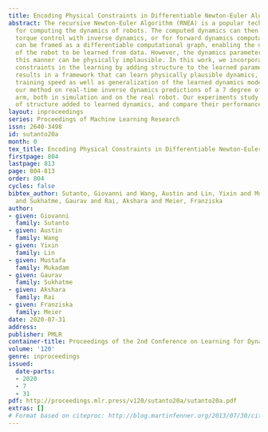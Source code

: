 ```yaml
---
title: Encoding Physical Constraints in Differentiable Newton-Euler Algorithm
abstract: The recursive Newton-Euler Algorithm (RNEA) is a popular technique in robotics
  for computing the dynamics of robots. The computed dynamics can then be used for
  torque control with inverse dynamics, or for forward dynamics computations. RNEA
  can be framed as a differentiable computational graph, enabling the dynamics parameters
  of the robot to be learned from data. However, the dynamics parameters learned in
  this manner can be physically implausible. In this work, we incorporate physical
  constraints in the learning by adding structure to the learned parameters. This
  results in a framework that can learn physically plausible dynamics, improving the
  training speed as well as generalization of the learned dynamics models. We evaluate
  our method on real-time inverse dynamics predictions of a 7 degree of freedom robot
  arm, both in simulation and on the real robot. Our experiments study a spectrum
  of structure added to learned dynamics, and compare their performance and generalization.
layout: inproceedings
series: Proceedings of Machine Learning Research
issn: 2640-3498
id: sutanto20a
month: 0
tex_title: Encoding Physical Constraints in Differentiable Newton-Euler Algorithm
firstpage: 804
lastpage: 813
page: 804-813
order: 804
cycles: false
bibtex_author: Sutanto, Giovanni and Wang, Austin and Lin, Yixin and Mukadam, Mustafa
  and Sukhatme, Gaurav and Rai, Akshara and Meier, Franziska
author:
- given: Giovanni
  family: Sutanto
- given: Austin
  family: Wang
- given: Yixin
  family: Lin
- given: Mustafa
  family: Mukadam
- given: Gaurav
  family: Sukhatme
- given: Akshara
  family: Rai
- given: Franziska
  family: Meier
date: 2020-07-31
address: 
publisher: PMLR
container-title: Proceedings of the 2nd Conference on Learning for Dynamics and Control
volume: '120'
genre: inproceedings
issued:
  date-parts:
  - 2020
  - 7
  - 31
pdf: http://proceedings.mlr.press/v120/sutanto20a/sutanto20a.pdf
extras: []
# Format based on citeproc: http://blog.martinfenner.org/2013/07/30/citeproc-yaml-for-bibliographies/
---
```

